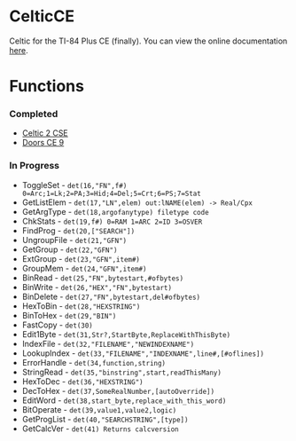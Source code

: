 # CelticCE
Celtic for the TI-84 Plus CE (finally).
You can view the online documentation [here](https://roccoloxprograms.github.io/CelticCE).

# Functions

### Completed
 * [Celtic 2 CSE](https://roccoloxprograms.github.io/CelticCE/csefunctions.html)
 * [Doors CE 9](https://roccoloxprograms.github.io/CelticCE/dcefunctions.html)

### In Progress
 * ToggleSet - `det(16,"FN",f#) 0=Arc;1=Lk;2=PA;3=Hid;4=Del;5=Crt;6=PS;7=Stat`
 * GetListElem - `det(17,"LN",elem) out:lNAME(elem) -> Real/Cpx`
 * GetArgType - `det(18,argofanytype) filetype code`
 * ChkStats - `det(19,f#) 0=RAM 1=ARC 2=ID 3=OSVER`
 * FindProg - `det(20,["SEARCH"])`
 * UngroupFile - `det(21,"GFN")`
 * GetGroup - `det(22,"GFN")`
 * ExtGroup - `det(23,"GFN",item#)`
 * GroupMem - `det(24,"GFN",item#)`
 * BinRead - `det(25,"FN",bytestart,#ofbytes)`
 * BinWrite - `det(26,"HEX","FN",bytestart)`
 * BinDelete - `det(27,"FN",bytestart,del#ofbytes)`
 * HexToBin - `det(28,"HEXSTRING")`
 * BinToHex - `det(29,"BIN")`
 * FastCopy - `det(30)`
 * Edit1Byte - `det(31,Str?,StartByte,ReplaceWithThisByte)`
 * IndexFile - `det(32,"FILENAME","NEWINDEXNAME")`
 * LookupIndex - `det(33,"FILENAME","INDEXNAME",line#,[#oflines])`
 * ErrorHandle - `det(34,function,string)`
 * StringRead - `det(35,"binstring",start,readThisMany)`
 * HexToDec - `det(36,"HEXSTRING")`
 * DecToHex - `det(37,SomeRealNumber,[autoOverride])`
 * EditWord - `det(38,start_byte,replace_with_this_word)`
 * BitOperate - `det(39,value1,value2,logic)`
 * GetProgList - `det(40,"SEARCHSTRING",[type])`
 * GetCalcVer - `det(41) Returns calcversion`
